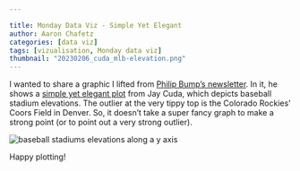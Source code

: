 ```yaml
---

title: Monday Data Viz - Simple Yet Elegant
author: Aaron Chafetz
categories: [data viz]
tags: [vizualisation, Monday data viz]
thumbnail: "20230206_cuda_mlb-elevation.png"
---
```


I wanted to share a graphic I lifted from [Philip Bump’s newsletter](https://www.washingtonpost.com/newsletters/how-to-read-this-chart/). In it, he shows a [simple yet elegant plot](https://twitter.com/JayCuda/status/1615921344054525954) from Jay Cuda, which depicts baseball stadium elevations. The outlier at the very tippy top is the Colorado Rockies’ Coors Field in Denver. So, it doesn’t take a super fancy graph to make a strong point (or to point out a very strong outlier).

![baseball stadiums elevations along a y axis](/assets/images/posts/20230206_cuda_mlb-elevation.pngg)

Happy plotting!